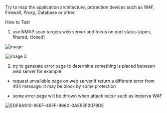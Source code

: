Try to map the application architecture, protection devices such as WAF, Firewall, Proxy, Database or other.

How to Test

1. use NMAP scan targets web server and focus on port status (open, filtered, closed)

![image](https://user-images.githubusercontent.com/60565002/73831058-4880f200-4838-11ea-8002-caec863a398c.png)

![image 2](https://user-images.githubusercontent.com/60565002/73831065-4a4ab580-4838-11ea-807d-4acb3481a148.png)

2. try to generate error page to determine something is placed between web server for example

- request unvailable page on web server if return a different error from 404 message. It may be block by some protection

- some error page will be thrown when attack occur such as imperva WAF

![EDF8A910-95EF-45FF-9660-0AE5EF2079DE](https://user-images.githubusercontent.com/60565002/73831083-50d92d00-4838-11ea-8549-11bbc430900c.png)
